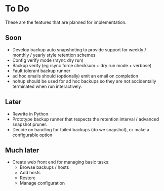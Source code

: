 # To Do

These are the features that are planned for implementation.

## Soon

* Develop backup auto snapshoting to provide support for weekly / monthly / yearly style retention schemes 
* Config verify mode (rsync dry run)
* Backup verify (eg rsync force checksum + dry run mode + verbose)
* Fault tolerant backup runner
* ad hoc emails should (optionally) emit an email on completion
* nohup should be used for ad hoc backups so they are not accidentally
terminated when run interactively.

## Later

* Rewrite in Python
* Prototype backup runner that respects the retention interval / advanced
snapshot pruner.
* Decide on handling for failed backups (do we snapshot), or make a configurable
option

## Much later

* Create web front end for managing basic tasks:
  - Browse backups / hosts
  - Add hosts
  - Restore
  - Manage configuration
